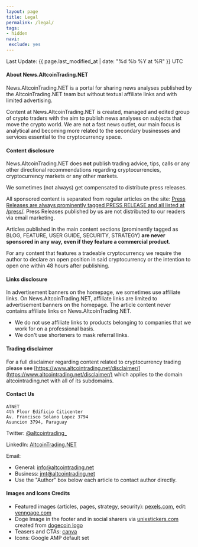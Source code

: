 ```yaml
---
layout: page
title: Legal
permalink: /legal/
tags:
- hidden
navi:
 exclude: yes
---
```


Last Update: {{ page.last_modified_at | date: "%d %b %Y at %R" }} UTC

#### About News.AltcoinTrading.NET

News.AltcoinTrading.NET is a portal for sharing news analyses published by the AltcoinTrading.NET team but without textual affiliate links and with limited advertising.

Content at News.AltcoinTrading.NET is created, managed and edited group of crypto traders with the aim to publish news analyses on subjects that move the crypto world. We are not a fast news outlet, our main focus is analytical and becoming more related to the secondary businesses and services essential to the cryptocurrency space.

#### Content disclosure

News.AltcoinTrading.NET does **not** publish trading advice, tips, calls or any other directional recommendations regarding cryptocurrencies, cryptocurrency markets or any other markets.

We sometimes (not always) get compensated to distribute press releases.

All sponsored content is separated from regular articles on the site: [Press Releases are always prominently tagged PRESS RELEASE and all listed at /press/](/press/). Press Releases published by us are not distributed to our readers via email marketing.

Articles published in the main content sections (prominently tagged as BLOG, FEATURE, USER GUIDE, SECURITY, STRATEGY) **are never sponsored in any way, even if they feature a commercial product**.

For any content that features a tradeable cryptocurrency we require the author to declare an open position in said cryptocurrency or the intention to open one within 48 hours after publishing.

#### Links disclosure

In advertisement banners on the homepage, we sometimes use affiliate links. On News.AltcoinTrading.NET, affiliate links are limited to advertisement banners on the homepage. The article content never contains affiliate links on News.AltcoinTrading.NET.

* We do not use affiliate links to products belonging to companies that we work for on a professional basis.
* We don't use shorteners to mask referral links.


#### Trading disclaimer

For a full disclaimer regarding content related to cryptocurrency trading please see [https://www.altcointrading.net/disclaimer/](https://www.altcointrading.net/disclaimer/) which applies to the domain altcointrading.net with all of its subdomains.


#### Contact Us


```
ATNET
4th Floor Edificio Citicenter
Av. Francisco Solano Lopez 3794
Asuncion 3794, Paraguay
```

Twitter: [@altcointrading_](https://twitter.com/altcointrading_)

LinkedIn: [AltcoinTrading.NET](https://www.linkedin.com/company/altcointradingnet/)

Email:

* General: info@altcointrading.net
* Business: jmt@altcointrading.net
* Use the "Author" box below each article to contact author directly.


#### Images and Icons Credits

* Featured images (articles, pages, strategy, security): [pexels.com](https://pexels.com), edit: [venngage.com](https://venngage.com)
* Doge Image in the footer and in social sharers via [unixstickers.com](http://www.unixstickers.com/stickers/software_stickers/dogecoin-doge-cryptocurrency-logo-shaped-sticker) created from [dogecoin logo](http://dogecoin.com/)
* Teasers and CTAs: [canva](https://canva.com)
* Icons: Google AMP default set
